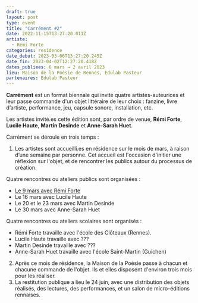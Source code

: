 ```yaml
---
draft: true
layout: post
type: event
title: "Carrément #2"
date: 2022-11-15T13:27:20.011Z
artiste:
  - Rémi Forte
categories: residence
date_debut: 2023-03-06T13:27:20.245Z
date_fin: 2023-04-02T12:27:20.418Z
dates_publiees: 6 mars → 2 avril 2023
lieu: Maison de la Poésie de Rennes, Edulab Pasteur
partenaires: Edulab Pasteur
---
```

**Carrément** est un format biennale qui invite quatre artistes-auteurices et leur passe commande d'un objet littéraire de leur choix : fanzine, livre d’artiste, performance, jeu, capsule sonore, installation, etc.

Les artistes invité.es cette édition sont, par ordre de venue, **Rémi Forte**, **Lucile Haute**, **Martin Desinde** et **Anne-Sarah Huet**.

Carrément se déroule en trois temps :

1. Les artistes sont accueilli.es en résidence sur le mois de mars, à raison d’une semaine par personne. Cet accueil est l'occasion d'initier une réflexion sur l'objet, et de rencontrer les publics autour du processus de création.

Quatre rencontres ou ateliers publics sont organisées :

* [Le 9 mars avec Rémi Forte](https://maiporennes.fr/rencontre/2022/11/14/carr-ment-rencontre-avec-r-mi-forte.html)
* Le 16 mars avec Lucile Haute
* Le 20 et le 23 mars avec Martin Desinde
* Le 30 mars avec Anne-Sarah Huet

Quatre rencontres ou ateliers scolaires sont organisés :

* Rémi Forte travaille avec l'école des Clôteaux (Rennes).
* Lucile Haute travaille avec ???
* Martin Desinde travaille avec ???
* Anne-Sarah Huet travaille avec l'école Saint-Martin (Guichen)

2. Après ce mois de résidence, la Maison de la Poésie passe à chacun et chacune commande de l'objet. Ils et elles disposent d'environ trois mois pour les réaliser. 
3. La restitution publique a lieu le 24 juin, avec une distribution des objets réalisés, des lectures, des performances, et un salon de micro-éditions rennaises.